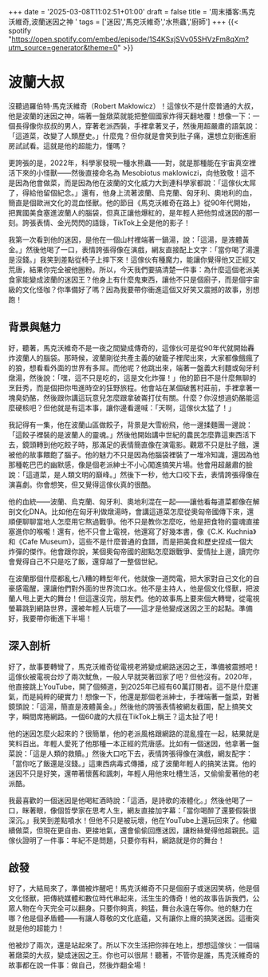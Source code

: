+++
date = '2025-03-08T11:02:51+01:00'
draft = false
title = '周末播客:馬克沃維奇,波蘭迷因之神 '
tags = ['迷因','馬克沃維奇','水熊蟲','廚師']
+++
{{< spotify "https://open.spotify.com/embed/episode/1S4KSxjSVv05SHVzFm8qXm?utm_source=generator&theme=0" >}}

# 波蘭大叔
沒聽過羅伯特·馬克沃維奇（Robert Makłowicz）！這傢伙不是什麼普通的大叔，他是波蘭的迷因之神，端著一盤燉菜就能把整個國家炸得天翻地覆！想像一下：一個長得像你叔叔的男人，穿著老派西裝，手裡拿著叉子，然後用超嚴肅的語氣說：「這道菜，改變了人類歷史。」什麼鬼？但你就是會笑到肚子痛，還想立刻衝進廚房試試看。這就是他的超能力，懂嗎？

更誇張的是，2022年，科學家發現一種水熊蟲——對，就是那種能在宇宙真空裡活下來的小怪獸——然後直接命名為 Mesobiotus maklowiczi，向他致敬！這不是因為他會做菜，而是因為他在波蘭的文化威力大到連科學家都說：「這傢伙太屌了，得給他留個紀念。」還有，他身上流著波蘭、烏克蘭、匈牙利、奧地利的血，簡直是個歐洲文化的混血怪獸。他的節目《馬克沃維奇在路上》從90年代開始，把異國美食塞進波蘭人的腦袋，但真正讓他爆紅的，是年輕人把他剪成迷因的那一刻。誇張表情、金光閃閃的語錄，TikTok上全是他的影子！

我第一次看到他的迷因，是他在一個山村裡端著一鍋湯，說：「這湯，是液體黃金。」然後他喝了一口，表情誇張得像在演戲，網友直接配上文字：「當你喝了湯還是沒錢。」我笑到差點從椅子上摔下來！這傢伙有種魔力，能讓你覺得他又正經又荒唐，結果你完全被他圈粉。所以，今天我們要搞清楚一件事：為什麼這個老派美食家能變成波蘭的迷因王？他身上有什麼鬼東西，讓他不只是個廚子，而是個宇宙級的文化怪咖？你準備好了嗎？因為我要帶你衝進這個又好笑又震撼的故事，別想跑！

## 背景與魅力
好，聽著，馬克沃維奇不是一夜之間變成傳奇的，這傢伙可是從90年代就開始轟炸波蘭人的腦袋。那時候，波蘭剛從共產主義的破籠子裡爬出來，大家都像餓瘋了的狼，想看看外面的世界有多屌。而他呢？他跳出來，端著一盤義大利麵或匈牙利燉湯，然後說：「嘿，這不只是吃的，這是文化炸彈！」他的節目不是什麼無聊的烹飪秀，而是個把你甩進時空的狂野旅程。他會站在某個破舊村莊前，手裡拿著一塊臭奶酪，然後跟你講這玩意兒怎麼跟拿破崙打仗有關。什麼？你沒想過奶酪能這麼硬核吧？但他就是有這本事，讓你邊看邊喊：「天啊，這傢伙太猛了！」

我記得有一集，他在波蘭山區做餃子，背景是大雪紛飛，他一邊揉麵團一邊說：「這餃子裡裝的是波蘭人的靈魂。」然後他開始講中世紀的農民怎麼靠這東西活下去，鏡頭轉到他吃餃子時，那滿足的表情簡直像在演電影。觀眾不只是肚子餓，還被他的故事餵飽了腦子。他的魅力不只是因為他腦袋裡裝了一堆冷知識，還因為他那種乾巴巴的幽默感，像是個老派紳士不小心闖進搞笑片場。他會用超嚴肅的臉說：「這道菜，是人類文明的巔峰。」然後下一秒，他大口咬下去，表情誇張得像在演喜劇。你會想笑，但又覺得這傢伙真的很酷。

他的血統——波蘭、烏克蘭、匈牙利、奧地利混在一起——讓他看每道菜都像在解剖文化DNA。比如他在匈牙利做燉湯時，會講這道菜怎麼從奧匈帝國傳下來，還順便聊聊當地人怎麼用它熬過戰爭。他不只是教你怎麼吃，他是把食物的靈魂直接塞進你的喉嚨！還有，他不只會上電視，他還寫了好幾本書，像《C.K. Kuchnia》和《Cafe Museum》，這些不是什麼普通的食譜，而是把美食和歷史捏成一個大炸彈的傑作。他會跟你說，某個奧匈帝國的甜點怎麼跟戰爭、愛情扯上邊，讀完你會覺得自己不只是吃了飯，還穿越了一整個世紀。

在波蘭那個什麼都亂七八糟的轉型年代，他就像一道閃電，把大家對自己文化的自豪感電醒，還讓他們對外面的世界流口水。他不是主持人，他是個文化怪獸，把波蘭人甩上更大的舞台！但這還沒完，朋友們。他的故事馬上要來個大轉彎，從電視螢幕跳到網路世界，還被年輕人玩壞了——這才是他變成迷因之王的起點。準備好，我要帶你衝進下半場！

## 深入剖析
好了，故事要轉彎了，馬克沃維奇從電視老將變成網路迷因之王，準備被震撼吧！這傢伙被電視台炒了兩次魷魚，一般人早就哭著回家了吧？但他沒有。2020年，他直接跳上YouTube，開了個頻道，到2025年已經有60萬訂閱者。這不是什麼運氣，而是純粹的硬實力！想像一下，他還是那個老派紳士，手裡端著一盤菜，對著鏡頭說：「這湯，簡直是液體黃金。」然後他的誇張表情被網友截圖，配上搞笑文字，瞬間席捲網路。一個60歲的大叔在TikTok上稱王？這太扯了吧！

他的迷因怎麼火起來的？很簡單，他的老派風格跟網路的混亂撞在一起，結果就是笑料百出。年輕人愛死了他那種一本正經的荒唐感。比如有一個迷因，他拿著一盤菜說：「這是人類的救贖。」然後大口吃下去，表情誇張得像在演戲，網友配字：「當你吃了飯還是沒錢。」這東西病毒式傳播，成了波蘭年輕人的搞笑法寶。他的迷因不只是好笑，還帶著懷舊和諷刺，年輕人用他來吐槽生活，又偷偷愛著他的老派酷。

我最喜歡的一個迷因是他喝紅酒時說：「這酒，是詩歌的液體化。」然後他喝了一口，眯著眼，像個哲學家在思考人生，網友直接加字幕：「當你喝醉了還要假裝很深沉。」我笑到差點噴水！但他不只是被玩壞，他在YouTube上還玩回來了。他繼續做菜，但現在更自由、更接地氣，還會偷偷回應迷因，讓粉絲覺得他超親民。這傢伙證明了一件事：年紀不是問題，只要你有料，網路就是你的舞台！

## 啟發
好了，大結局來了，準備被炸醒吧！馬克沃維奇不只是個廚子或迷因笑柄，他是個文化怪獸，把傳統媒體和數位時代串起來，活生生的傳奇！他的故事告訴我們，公眾人物在今天完全可以翻身。只要你夠真，夠猛，舞台永遠在等你。他的魅力在哪？他是個矛盾體——有讓人尊敬的文化底蘊，又有讓你上癮的搞笑迷因。這衝突就是他的超能力！

他被炒了兩次，還是站起來了。所以下次生活把你摔在地上，想想這傢伙：一個端著燉菜的大叔，變成迷因之王。你也可以很屌！聽著，不管你是誰，馬克沃維奇的故事都在說一件事：做自己，然後炸翻全場！